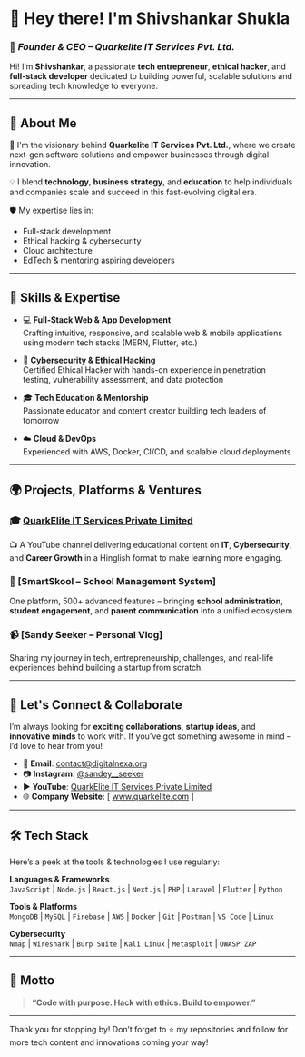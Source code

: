 # 👋 Hey there! I'm **Shivshankar Shukla**  

### 🚀 *Founder & CEO – Quarkelite IT Services Pvt. Ltd.*  

Hi! I’m **Shivshankar**, a passionate **tech entrepreneur**, **ethical hacker**, and **full-stack developer** dedicated to building powerful, scalable solutions and spreading tech knowledge to everyone.

---

## 🧠 About Me  

💼 I'm the visionary behind **Quarkelite IT Services Pvt. Ltd.**, where we create next-gen software solutions and empower businesses through digital innovation.  

💡 I blend **technology**, **business strategy**, and **education** to help individuals and companies scale and succeed in this fast-evolving digital era.  

🛡️ My expertise lies in:
- Full-stack development  
- Ethical hacking & cybersecurity  
- Cloud architecture  
- EdTech & mentoring aspiring developers

---

## 🧰 Skills & Expertise  

- 💻 **Full-Stack Web & App Development**  
  Crafting intuitive, responsive, and scalable web & mobile applications using modern tech stacks (MERN, Flutter, etc.)

- 🔐 **Cybersecurity & Ethical Hacking**  
  Certified Ethical Hacker with hands-on experience in penetration testing, vulnerability assessment, and data protection

- 🎓 **Tech Education & Mentorship**  
  Passionate educator and content creator building tech leaders of tomorrow

- ☁️ **Cloud & DevOps**  
  Experienced with AWS, Docker, CI/CD, and scalable cloud deployments

---

## 🌍 Projects, Platforms & Ventures  

### 🎓 [QuarkElite IT Services Private Limited](https://www.youtube.com/@quarkelite)  
📺 A YouTube channel delivering educational content on **IT**, **Cybersecurity**, and **Career Growth** in a Hinglish format to make learning more engaging.

### 🏫 [SmartSkool – School Management System]  
One platform, 500+ advanced features – bringing **school administration**, **student engagement**, and **parent communication** into a unified ecosystem.

### 📹 [Sandy Seeker – Personal Vlog]  
Sharing my journey in tech, entrepreneurship, challenges, and real-life experiences behind building a startup from scratch.

---

## 🤝 Let's Connect & Collaborate  

I’m always looking for **exciting collaborations**, **startup ideas**, and **innovative minds** to work with. If you’ve got something awesome in mind – I’d love to hear from you!

- 📧 **Email**: [contact@digitalnexa.org](mailto:contact@digitalnexa.org)  
- 📷 **Instagram**: [@sandey__seeker](https://www.instagram.com/sandey__seeker)  
- ▶️ **YouTube**: [QuarkElite IT Services Private Limited](https://www.youtube.com/@quarkelite)  
- 🌐 **Company Website**: [ www.quarkelite.com ]  

---

## 🛠️ Tech Stack  

Here’s a peek at the tools & technologies I use regularly:

**Languages & Frameworks**  
`JavaScript` | `Node.js` | `React.js` | `Next.js` | `PHP` | `Laravel` | `Flutter` | `Python`

**Tools & Platforms**  
`MongoDB` | `MySQL` | `Firebase` | `AWS` | `Docker` | `Git` | `Postman` | `VS Code` | `Linux`

**Cybersecurity**  
`Nmap` | `Wireshark` | `Burp Suite` | `Kali Linux` | `Metasploit` | `OWASP ZAP`

---

## 🏁 Motto  

> **“Code with purpose. Hack with ethics. Build to empower.”**

---

Thank you for stopping by! Don’t forget to ⭐️ my repositories and follow for more tech content and innovations coming your way!
